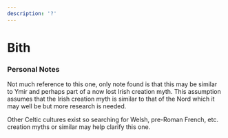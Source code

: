 ```yaml
---
description: '?'
---
```


# Bith

### Personal Notes

Not much reference to this one, only note found is that this may be similar to Ymir and perhaps part of a now lost Irish creation myth. This assumption assumes that the Irish creation myth is similar to that of the Nord which it may well be but more research is needed.

Other Celtic cultures exist so searching for Welsh, pre-Roman French, etc. creation myths or similar may help clarify this one.
